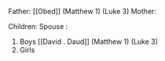 Father: [[Obed]] (Matthew 1) (Luke 3)
Mother: 

Children:
Spouse : 
1) Boys
	[[David . Daud]] (Matthew 1) (Luke 3)
2) Girls
	